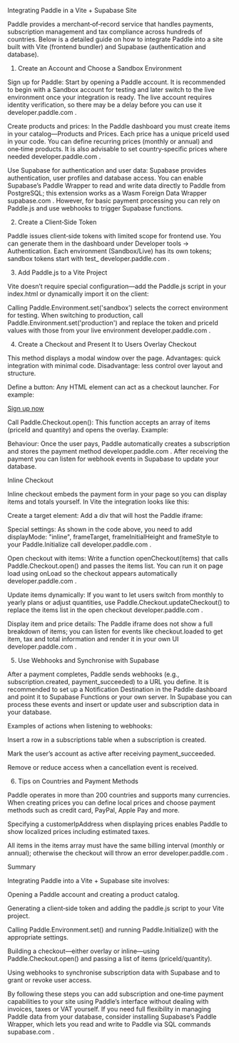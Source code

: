 Integrating Paddle in a Vite + Supabase Site

Paddle provides a merchant‑of‑record service that handles payments, subscription management and tax compliance across hundreds of countries. Below is a detailed guide on how to integrate Paddle into a site built with Vite (frontend bundler) and Supabase (authentication and database).

1. Create an Account and Choose a Sandbox Environment

Sign up for Paddle: Start by opening a Paddle account. It is recommended to begin with a Sandbox account for testing and later switch to the live environment once your integration is ready. The live account requires identity verification, so there may be a delay before you can use it
developer.paddle.com
.

Create products and prices: In the Paddle dashboard you must create items in your catalog—Products and Prices. Each price has a unique priceId used in your code. You can define recurring prices (monthly or annual) and one‑time products. It is also advisable to set country‑specific prices where needed
developer.paddle.com
.

Use Supabase for authentication and user data: Supabase provides authentication, user profiles and database access. You can enable Supabase’s Paddle Wrapper to read and write data directly to Paddle from PostgreSQL; this extension works as a Wasm Foreign Data Wrapper
supabase.com
. However, for basic payment processing you can rely on Paddle.js and use webhooks to trigger Supabase functions.

2. Create a Client‑Side Token

Paddle issues client‑side tokens with limited scope for frontend use. You can generate them in the dashboard under Developer tools → Authentication. Each environment (Sandbox/Live) has its own tokens; sandbox tokens start with test_
developer.paddle.com
.

3. Add Paddle.js to a Vite Project

Vite doesn’t require special configuration—add the Paddle.js script in your index.html or dynamically import it on the client:

<!-- index.html in the <head> tag -->
<script src="https://cdn.paddle.com/paddle/v2/paddle.js"></script>
<script type="text/javascript">
  // set Sandbox environment
  Paddle.Environment.set("sandbox");
  // initialise with your client‑side token and default settings
  Paddle.Initialize({
    token: "test_xxxxxxxxxxxxxxxxx", // replace with your real token
    checkout: {
      settings: {
        // for inline checkout
        displayMode: "inline",
        frameTarget: "checkout-container", // element where the iframe will load
        frameInitialHeight: "450",
        frameStyle: "width: 100%; min-width: 312px; background-color: transparent; border: none;"
      }
    }
  });
</script>


Calling Paddle.Environment.set('sandbox') selects the correct environment for testing. When switching to production, call Paddle.Environment.set('production') and replace the token and priceId values with those from your live environment
developer.paddle.com
.

4. Create a Checkout and Present It to Users
Overlay Checkout

This method displays a modal window over the page. Advantages: quick integration with minimal code. Disadvantage: less control over layout and structure.

Define a button: Any HTML element can act as a checkout launcher. For example:

<a href="#" onclick="openCheckout()">Sign up now</a>


Call Paddle.Checkout.open(): This function accepts an array of items (priceId and quantity) and opens the overlay. Example:

<script>
  // define items list (priceId and quantity)
  const itemsList = [
    { priceId: 'pri_01gsz8ntc6z7npqqp6j4ys0w1w', quantity: 1 },
    { priceId: 'pri_01h1vjfevh5etwq3rb416a23h2', quantity: 1 }
  ];

  function openCheckout() {
    Paddle.Checkout.open({ items: itemsList });
  }
</script>


Behaviour: Once the user pays, Paddle automatically creates a subscription and stores the payment method
developer.paddle.com
. After receiving the payment you can listen for webhook events in Supabase to update your database.

Inline Checkout

Inline checkout embeds the payment form in your page so you can display items and totals yourself. In Vite the integration looks like this:

Create a target element: Add a div that will host the Paddle iframe:

<div id="checkout-container"></div>


Special settings: As shown in the code above, you need to add displayMode: "inline", frameTarget, frameInitialHeight and frameStyle to your Paddle.Initialize call
developer.paddle.com
.

Open checkout with items: Write a function openCheckout(items) that calls Paddle.Checkout.open() and passes the items list. You can run it on page load using onLoad so the checkout appears automatically
developer.paddle.com
.

Update items dynamically: If you want to let users switch from monthly to yearly plans or adjust quantities, use Paddle.Checkout.updateCheckout() to replace the items list in the open checkout
developer.paddle.com
.

Display item and price details: The Paddle iframe does not show a full breakdown of items; you can listen for events like checkout.loaded to get item, tax and total information and render it in your own UI
developer.paddle.com
.

5. Use Webhooks and Synchronise with Supabase

After a payment completes, Paddle sends webhooks (e.g., subscription.created, payment_succeeded) to a URL you define. It is recommended to set up a Notification Destination in the Paddle dashboard and point it to Supabase Functions
 or your own server. In Supabase you can process these events and insert or update user and subscription data in your database.

Examples of actions when listening to webhooks:

Insert a row in a subscriptions table when a subscription is created.

Mark the user’s account as active after receiving payment_succeeded.

Remove or reduce access when a cancellation event is received.

6. Tips on Countries and Payment Methods

Paddle operates in more than 200 countries and supports many currencies. When creating prices you can define local prices and choose payment methods such as credit card, PayPal, Apple Pay and more.

Specifying a customerIpAddress when displaying prices enables Paddle to show localized prices including estimated taxes.

All items in the items array must have the same billing interval (monthly or annual); otherwise the checkout will throw an error
developer.paddle.com
.

Summary

Integrating Paddle into a Vite + Supabase site involves:

Opening a Paddle account and creating a product catalog.

Generating a client‑side token and adding the paddle.js script to your Vite project.

Calling Paddle.Environment.set() and running Paddle.Initialize() with the appropriate settings.

Building a checkout—either overlay or inline—using Paddle.Checkout.open() and passing a list of items (priceId/quantity).

Using webhooks to synchronise subscription data with Supabase and to grant or revoke user access.

By following these steps you can add subscription and one‑time payment capabilities to your site using Paddle’s interface without dealing with invoices, taxes or VAT yourself. If you need full flexibility in managing Paddle data from your database, consider installing Supabase’s Paddle Wrapper, which lets you read and write to Paddle via SQL commands
supabase.com
.